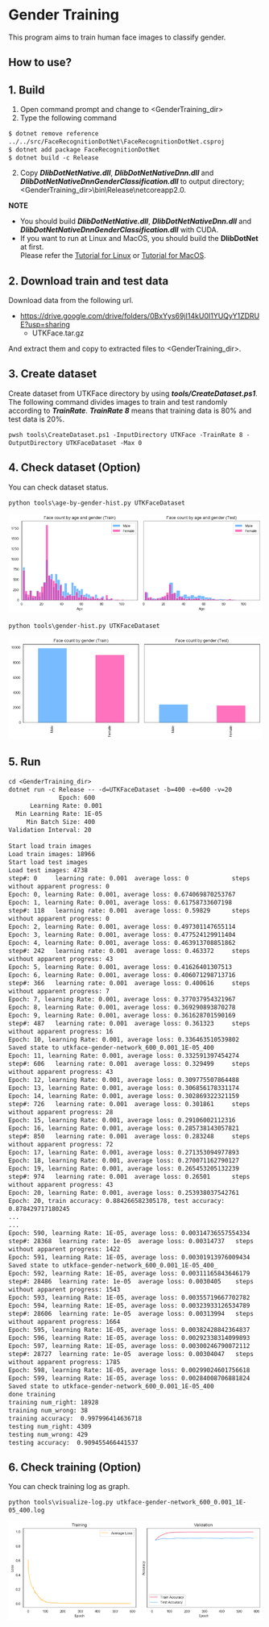 ﻿# Gender Training
 
This program aims to train human face images to classify gender.

## How to use?

## 1. Build

1. Open command prompt and change to &lt;GenderTraining_dir&gt;
1. Type the following command
````
$ dotnet remove reference ../../src/FaceRecognitionDotNet\FaceRecognitionDotNet.csproj
$ dotnet add package FaceRecognitionDotNet
$ dotnet build -c Release
````
2. Copy ***DlibDotNetNative.dll***, ***DlibDotNetNativeDnn.dll*** and ***DlibDotNetNativeDnnGenderClassification.dll*** to output directory; &lt;GenderTraining_dir&gt;\bin\Release\netcoreapp2.0.

**NOTE**  
- You should build ***DlibDotNetNative.dll***, ***DlibDotNetNativeDnn.dll*** and ***DlibDotNetNativeDnnGenderClassification.dll*** with CUDA.
- If you want to run at Linux and MacOS, you should build the **DlibDotNet** at first.  
Please refer the [Tutorial for Linux](https://github.com/takuya-takeuchi/DlibDotNet/wiki/Tutorial-for-Linux) or [Tutorial for MacOS](https://github.com/takuya-takeuchi/DlibDotNet/wiki/Tutorial-for-MacOS).

## 2. Download train and test data

Download data from the following url.

- https://drive.google.com/drive/folders/0BxYys69jI14kU0I1YUQyY1ZDRUE?usp=sharing
  - UTKFace.tar.gz

And extract them and copy to extracted files to &lt;GenderTraining_dir&gt;.

## 3. Create dataset

Create dataset from UTKFace directory by using ***tools/CreateDataset.ps1***.
The following command divides images to train and test randomly according to ***TrainRate***.
***TrainRate 8*** means that training data is 80% and test data is 20%.

````
pwsh tools\CreateDataset.ps1 -InputDirectory UTKFace -TrainRate 8 -OutputDirectory UTKFaceDataset -Max 0
````

## 4. Check dataset (Option)

You can check dataset status.

````
python tools\age-by-gender-hist.py UTKFaceDataset
````

<img src="images/age-by-gender-hist.png"/>

````
python tools\gender-hist.py UTKFaceDataset
````

<img src="images/gender-hist.png"/>

## 5. Run

````
cd <GenderTraining_dir>
dotnet run -c Release -- -d=UTKFaceDataset -b=400 -e=600 -v=20
              Epoch: 600
      Learning Rate: 0.001
  Min Learning Rate: 1E-05
     Min Batch Size: 400
Validation Interval: 20

Start load train images
Load train images: 18966
Start load test images
Load test images: 4738
step#: 0     learning rate: 0.001  average loss: 0            steps without apparent progress: 0
Epoch: 0, learning Rate: 0.001, average loss: 0.674069870253767
Epoch: 1, learning Rate: 0.001, average loss: 0.61758733607198
step#: 118   learning rate: 0.001  average loss: 0.59829      steps without apparent progress: 0
Epoch: 2, learning Rate: 0.001, average loss: 0.497301147655114
Epoch: 3, learning Rate: 0.001, average loss: 0.477524129911404
Epoch: 4, learning Rate: 0.001, average loss: 0.463913708851862
step#: 242   learning rate: 0.001  average loss: 0.463372     steps without apparent progress: 43
Epoch: 5, learning Rate: 0.001, average loss: 0.41626401307513
Epoch: 6, learning Rate: 0.001, average loss: 0.406071298713716
step#: 366   learning rate: 0.001  average loss: 0.400616     steps without apparent progress: 7
Epoch: 7, learning Rate: 0.001, average loss: 0.377037954321967
Epoch: 8, learning Rate: 0.001, average loss: 0.369290893870278
Epoch: 9, learning Rate: 0.001, average loss: 0.361628701590169
step#: 487   learning rate: 0.001  average loss: 0.361323     steps without apparent progress: 16
Epoch: 10, learning Rate: 0.001, average loss: 0.336463510539802
Saved state to utkface-gender-network_600_0.001_1E-05_400
Epoch: 11, learning Rate: 0.001, average loss: 0.332591397454274
step#: 606   learning rate: 0.001  average loss: 0.329499     steps without apparent progress: 43
Epoch: 12, learning Rate: 0.001, average loss: 0.309775507864488
Epoch: 13, learning Rate: 0.001, average loss: 0.306856178331174
Epoch: 14, learning Rate: 0.001, average loss: 0.302869322321159
step#: 726   learning rate: 0.001  average loss: 0.301861     steps without apparent progress: 28
Epoch: 15, learning Rate: 0.001, average loss: 0.29106002112316
Epoch: 16, learning Rate: 0.001, average loss: 0.285738143057821
step#: 850   learning rate: 0.001  average loss: 0.283248     steps without apparent progress: 72
Epoch: 17, learning Rate: 0.001, average loss: 0.271353094977893
Epoch: 18, learning Rate: 0.001, average loss: 0.270071162790127
Epoch: 19, learning Rate: 0.001, average loss: 0.265453205132239
step#: 974   learning rate: 0.001  average loss: 0.26501      steps without apparent progress: 43
Epoch: 20, learning Rate: 0.001, average loss: 0.253938037542761
Epoch: 20, train accuracy: 0.884266582305178, test accuracy: 0.878429717180245
...
...
Epoch: 590, learning Rate: 1E-05, average loss: 0.00314736557554334
step#: 28368  learning rate: 1e-05  average loss: 0.00314737   steps without apparent progress: 1422
Epoch: 591, learning Rate: 1E-05, average loss: 0.00301913976009434
Saved state to utkface-gender-network_600_0.001_1E-05_400_
Epoch: 592, learning Rate: 1E-05, average loss: 0.00311165843646179
step#: 28486  learning rate: 1e-05  average loss: 0.0030405    steps without apparent progress: 1543
Epoch: 593, learning Rate: 1E-05, average loss: 0.00355719667702782
Epoch: 594, learning Rate: 1E-05, average loss: 0.00323933126534789
step#: 28606  learning rate: 1e-05  average loss: 0.00313994   steps without apparent progress: 1664
Epoch: 595, learning Rate: 1E-05, average loss: 0.00382428842364837
Epoch: 596, learning Rate: 1E-05, average loss: 0.00292338314099893
Epoch: 597, learning Rate: 1E-05, average loss: 0.00300246790072112
step#: 28727  learning rate: 1e-05  average loss: 0.00304047   steps without apparent progress: 1785
Epoch: 598, learning Rate: 1E-05, average loss: 0.00299024601756618
Epoch: 599, learning Rate: 1E-05, average loss: 0.00284008706881824
Saved state to utkface-gender-network_600_0.001_1E-05_400
done training
training num_right: 18928
training num_wrong: 38
training accuracy:  0.997996414636718
testing num_right: 4309
testing num_wrong: 429
testing accuracy:  0.909455466441537
````

## 6. Check training (Option)

You can check training log as graph.

````
python tools\visualize-log.py utkface-gender-network_600_0.001_1E-05_400.log
````

<img src="images/visualize-log.png"/>